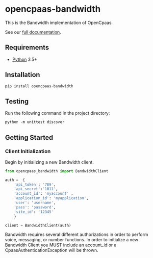# opencpaas-bandwidth

This is the Bandwidth implementation of OpenCpaas.

See our [full documentation]().

## Requirements

- [Python](https://www.python.org/downloads/) 3.5+

## Installation

```python
pip install opencpaas-bandwidth
```

## Testing

Run the following command in the project directory:

```python
python -m unittest discover
```


## Getting Started

### Client Initialization

Begin by initializing a new Bandwidth client. 

```python
from opencpaas_bandwidth import BandwidthClient

auth = 	{
	'api_token': '789',
	'api_secret':'1011',
	'account_id': 'myaccount' ,
	'application_id': 'myapplication',
	'user': 'username',
	'pass': 'password',
	'site_id': '12345' 
	}

client = BandwidthClient(auth)

```

Bandwidth requires several different authorizations in order to perform voice, messaging, or number functions.
In order to initialize a new Bandwidth Client you MUST include an account_id or a CpaasAuthenticationException will be thrown.
